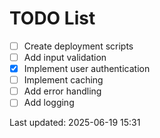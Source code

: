 # TODO List

- [ ] Create deployment scripts
- [ ] Add input validation
- [x] Implement user authentication
- [ ] Implement caching
- [ ] Add error handling
- [ ] Add logging

Last updated: 2025-06-19 15:31
